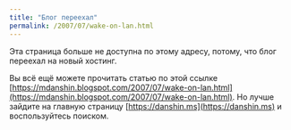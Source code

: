 ```yaml
---
title: "Блог переехал"
permalink: /2007/07/wake-on-lan.html
---
```

Эта страница больше не доступна по этому адресу, потому, что блог переехал на новый хостинг.

Вы всё ещё можете прочитать статью по этой ссылке [https://mdanshin.blogspot.com/2007/07/wake-on-lan.html](https://mdanshin.blogspot.com/2007/07/wake-on-lan.html). Но лучше зайдите на главную страницу [https://danshin.ms](https://danshin.ms) и воспользуйтесь поиском.